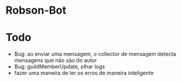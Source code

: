 # Robson-Bot


# Todo
* Bug: ao enviar uma mensagem, o collector de mensagem detecta mensagens que não são do autor
* Bug: guildMemberUpdate, olhar logs
* fazer uma maneira de ler os erros de maneira inteligente